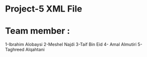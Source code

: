 # Project-5  XML File




# Team member :
1-Ibrahim Alobaysi 
2-Meshel Najdi 
3-Taif Bin Eid
4- Amal Almutiri
5- Taghreed Alqahtani 
